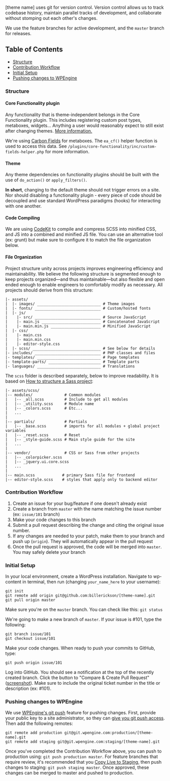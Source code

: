 [theme name] uses git for version control. Version control allows us to track codebase history, maintain parallel tracks of development, and collaborate without stomping out each other's changes.

We use the feature branches for active development, and the `master` branch for releases.

## Table of Contents
- [Structure](#structure)
- [Contribution Workflow](#contribution-workflow)
- [Initial Setup](#initial-setup)
- [Pushing changes to WPEngine](#pushing-changes-to-wpengine)

### Structure

#### Core Functionality plugin
Any functionality that is theme-independent belongs in the Core Functionality plugin. This includes registering custom post types, metaboxes, widgets... Anything a user would reasonably expect to still exist after changing themes. [More information.](http://www.billerickson.net/core-functionality-plugin/)

We're using [Carbon Fields](https://carbonfields.net/docs/) for metaboxes. The `ea_cf()` helper function is used to access this data. See `/plugins/core-functionality/inc/custom-fields-helper.php` for more information.

#### Theme
Any theme dependencies on functionality plugins should be built with the use of `do_action()` or `apply_filters()`.

**In short**, changing to the default theme should not trigger errors on a site. Nor should disabling a functionality plugin - every piece of code should be decoupled and use standard WordPress paradigms (hooks) for interacting with one another.


#### Code Compiling
We are using [CodeKit](https://codekitapp.com/) to compile and compress SCSS into minified CSS, and JS into a combined and minified JS file. You can use an alternative tool (ex: grunt) but make sure to configure it to match the file organization below.

#### File Organization

Project structure unity across projects improves engineering efficiency and maintainability. We believe the following structure is segmented enough to keep projects organized—and thus maintainable—but also flexible and open ended enough to enable engineers to comfortably modify as necessary. All projects should derive from this structure:

```
|- assets/
|  |- images/ ____________________________ # Theme images
|  |- fonts/ _____________________________ # Custom/hosted fonts
|  |- js/
|    |- src/ _____________________________ # Source JavaScript
|    |- main.js __________________________ # Concatenated JavaScript
|    |- main.min.js ______________________ # Minified JavaScript
|  |- css/
|    |- main.css
|    |- main.min.css
|    |- editor-style.css
|  |- scss/ ______________________________ # See below for details
|- includes/ _____________________________ # PHP classes and files
|- templates/ ____________________________ # Page templates
|- template-parts/ _______________________ # Template parts
|- languages/ ____________________________ # Translations
```

The `scss` folder is described separately, below to improve readability. It is based on [How to structure a Sass project](http://thesassway.com/beginner/how-to-structure-a-sass-project):

```
|- assets/scss/
|-- modules/              # Common modules
|   |-- _all.scss         # Include to get all modules
|   |-- _utility.scss     # Module name
|   |-- _colors.scss      # Etc...
|   ...
|
|-- partials/             # Partials
|   |-- _base.scss        # imports for all modules + global project variables
|   |-- _reset.scss       # Reset
|   |-- _style-guide.scss # Main style guide for the site
|   ...
|
|-- vendor/               # CSS or Sass from other projects
|   |-- _colorpicker.scss
|   |-- _jquery.ui.core.scss
|   ...
|
|-- main.scss            # primary Sass file for frontend
|-- editor-style.scss    # styles that apply only to backend editor
```


### Contribution Workflow
1. Create an issue for your bug/feature if one doesn't already exist
2. Create a branch from `master` with the name matching the issue number (ex: `issue/101` branch)
3. Make your code changes to this branch
4. Submit a pull request describing the change and citing the original issue number.
5. If any changes are needed to your patch, make them to your branch and push up (`origin`). They will automatically appear in the pull request
6. Once the pull request is approved, the code will be merged into `master`. You may safely delete your branch

### Initial Setup

In your local environment, create a WordPress installation. Navigate to wp-content in terminal, then run (changing `your_name_here` to your username):
```
git init
git remote add origin git@github.com:billerickson/[theme-name].git
git pull origin master
```

Make sure you're on the `master` branch. You can check like this: `git status`

We're going to make a new branch of `master`. If your issue is #101, type the following:
```
git branch issue/101
git checkout issue/101
```

Make your code changes. When ready to push your commits to GitHub, type:
```
git push origin issue/101
```

Log into GitHub. You should see a notification at the top of the recently created branch. Click the button to "Compare & Create Pull Request" ([screenshot](https://cl.ly/2f1r1T2Z3Q3N)). Make sure to include the original ticket number in the title or description (ex: #101).

### Pushing changes to WPEngine

We use [WPEngine's git push](https://wpengine.com/git/) feature for pushing changes. First, provide your public key to a site administrator, so they can [give you git push access](https://wpengine.com/support/set-git-push-user-portal/). Then add the following remotes:

```
git remote add production git@git.wpengine.com:production/[theme-name].git
git remote add staging git@git.wpengine.com:staging/[theme-name].git
```

Once you've completed the Contribution Workflow above, you can push to production using: `git push production master`.  For feature branches that require review, it's recommended that you [Copy Live to Staging](https://wpengine.com/support/staging/), then push changes to staging: `git push staging master`. Once approved, these changes can be merged to master and pushed to production.
